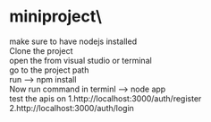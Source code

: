 # miniproject\
make sure to have nodejs installed \
Clone the project \
open the from visual studio or terminal \
go to the project path\
run --> npm install \
Now run command in terminl --> node app\
test the apis on 
1.http://localhost:3000/auth/register
2.http://localhost:3000/auth/login

